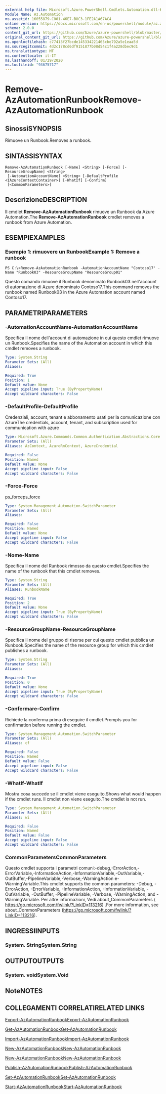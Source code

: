 ```yaml
---
external help file: Microsoft.Azure.PowerShell.Cmdlets.Automation.dll-Help.xml
Module Name: Az.Automation
ms.assetid: 16055879-C001-46E7-B8C3-1FE2A1A67AC4
online version: https://docs.microsoft.com/en-us/powershell/module/az.automation/remove-azautomationrunbook
schema: 2.0.0
content_git_url: https://github.com/Azure/azure-powershell/blob/master/src/Automation/Automation/help/Remove-AzAutomationRunbook.md
original_content_git_url: https://github.com/Azure/azure-powershell/blob/master/src/Automation/Automation/help/Remove-AzAutomationRunbook.md
ms.openlocfilehash: c77413f27bcde145334221465cbe792a5e1eaa5d
ms.sourcegitcommit: 4d2c178cd6df9151877b08d54c1f4a228dbec9d1
ms.translationtype: MT
ms.contentlocale: it-IT
ms.lasthandoff: 01/29/2020
ms.locfileid: "93675717"
---
```

# <span data-ttu-id="77c9e-101">Remove-AzAutomationRunbook</span><span class="sxs-lookup"><span data-stu-id="77c9e-101">Remove-AzAutomationRunbook</span></span>

## <span data-ttu-id="77c9e-102">Sinossi</span><span class="sxs-lookup"><span data-stu-id="77c9e-102">SYNOPSIS</span></span>
<span data-ttu-id="77c9e-103">Rimuove un Runbook.</span><span class="sxs-lookup"><span data-stu-id="77c9e-103">Removes a runbook.</span></span>

## <span data-ttu-id="77c9e-104">SINTASSI</span><span class="sxs-lookup"><span data-stu-id="77c9e-104">SYNTAX</span></span>

```
Remove-AzAutomationRunbook [-Name] <String> [-Force] [-ResourceGroupName] <String>
 [-AutomationAccountName] <String> [-DefaultProfile <IAzureContextContainer>] [-WhatIf] [-Confirm]
 [<CommonParameters>]
```

## <span data-ttu-id="77c9e-105">Descrizione</span><span class="sxs-lookup"><span data-stu-id="77c9e-105">DESCRIPTION</span></span>
<span data-ttu-id="77c9e-106">Il cmdlet **Remove-AzAutomationRunbook** rimuove un Runbook da Azure Automation.</span><span class="sxs-lookup"><span data-stu-id="77c9e-106">The **Remove-AzAutomationRunbook** cmdlet removes a runbook from Azure Automation.</span></span>

## <span data-ttu-id="77c9e-107">ESEMPI</span><span class="sxs-lookup"><span data-stu-id="77c9e-107">EXAMPLES</span></span>

### <span data-ttu-id="77c9e-108">Esempio 1: rimuovere un Runbook</span><span class="sxs-lookup"><span data-stu-id="77c9e-108">Example 1: Remove a runbook</span></span>
```
PS C:\>Remove-AzAutomationRunbook -AutomationAccountName "Contoso17" -Name "Runbook03" -ResourceGroupName "ResourceGroup01"
```

<span data-ttu-id="77c9e-109">Questo comando rimuove il Runbook denominato Runbook03 nell'account di automazione di Azure denominato Contoso17.</span><span class="sxs-lookup"><span data-stu-id="77c9e-109">This command removes the runbook named Runbook03 in the Azure Automation account named Contoso17.</span></span>

## <span data-ttu-id="77c9e-110">PARAMETRI</span><span class="sxs-lookup"><span data-stu-id="77c9e-110">PARAMETERS</span></span>

### <span data-ttu-id="77c9e-111">-AutomationAccountName</span><span class="sxs-lookup"><span data-stu-id="77c9e-111">-AutomationAccountName</span></span>
<span data-ttu-id="77c9e-112">Specifica il nome dell'account di automazione in cui questo cmdlet rimuove un Runbook.</span><span class="sxs-lookup"><span data-stu-id="77c9e-112">Specifies the name of the Automation account in which this cmdlet removes a runbook.</span></span>

```yaml
Type: System.String
Parameter Sets: (All)
Aliases:

Required: True
Position: 1
Default value: None
Accept pipeline input: True (ByPropertyName)
Accept wildcard characters: False
```

### <span data-ttu-id="77c9e-113">-DefaultProfile</span><span class="sxs-lookup"><span data-stu-id="77c9e-113">-DefaultProfile</span></span>
<span data-ttu-id="77c9e-114">Credenziali, account, tenant e abbonamento usati per la comunicazione con Azure</span><span class="sxs-lookup"><span data-stu-id="77c9e-114">The credentials, account, tenant, and subscription used for communication with azure</span></span>

```yaml
Type: Microsoft.Azure.Commands.Common.Authentication.Abstractions.Core.IAzureContextContainer
Parameter Sets: (All)
Aliases: AzContext, AzureRmContext, AzureCredential

Required: False
Position: Named
Default value: None
Accept pipeline input: False
Accept wildcard characters: False
```

### <span data-ttu-id="77c9e-115">-Force</span><span class="sxs-lookup"><span data-stu-id="77c9e-115">-Force</span></span>
<span data-ttu-id="77c9e-116">ps_force</span><span class="sxs-lookup"><span data-stu-id="77c9e-116">ps_force</span></span>

```yaml
Type: System.Management.Automation.SwitchParameter
Parameter Sets: (All)
Aliases:

Required: False
Position: Named
Default value: None
Accept pipeline input: False
Accept wildcard characters: False
```

### <span data-ttu-id="77c9e-117">-Nome</span><span class="sxs-lookup"><span data-stu-id="77c9e-117">-Name</span></span>
<span data-ttu-id="77c9e-118">Specifica il nome del Runbook rimosso da questo cmdlet.</span><span class="sxs-lookup"><span data-stu-id="77c9e-118">Specifies the name of the runbook that this cmdlet removes.</span></span>

```yaml
Type: System.String
Parameter Sets: (All)
Aliases: RunbookName

Required: True
Position: 2
Default value: None
Accept pipeline input: True (ByPropertyName)
Accept wildcard characters: False
```

### <span data-ttu-id="77c9e-119">-ResourceGroupName</span><span class="sxs-lookup"><span data-stu-id="77c9e-119">-ResourceGroupName</span></span>
<span data-ttu-id="77c9e-120">Specifica il nome del gruppo di risorse per cui questo cmdlet pubblica un Runbook.</span><span class="sxs-lookup"><span data-stu-id="77c9e-120">Specifies the name of the resource group for which this cmdlet publishes a runbook.</span></span>

```yaml
Type: System.String
Parameter Sets: (All)
Aliases:

Required: True
Position: 0
Default value: None
Accept pipeline input: True (ByPropertyName)
Accept wildcard characters: False
```

### <span data-ttu-id="77c9e-121">-Confermare</span><span class="sxs-lookup"><span data-stu-id="77c9e-121">-Confirm</span></span>
<span data-ttu-id="77c9e-122">Richiede la conferma prima di eseguire il cmdlet.</span><span class="sxs-lookup"><span data-stu-id="77c9e-122">Prompts you for confirmation before running the cmdlet.</span></span>

```yaml
Type: System.Management.Automation.SwitchParameter
Parameter Sets: (All)
Aliases: cf

Required: False
Position: Named
Default value: False
Accept pipeline input: False
Accept wildcard characters: False
```

### <span data-ttu-id="77c9e-123">-WhatIf</span><span class="sxs-lookup"><span data-stu-id="77c9e-123">-WhatIf</span></span>
<span data-ttu-id="77c9e-124">Mostra cosa succede se il cmdlet viene eseguito.</span><span class="sxs-lookup"><span data-stu-id="77c9e-124">Shows what would happen if the cmdlet runs.</span></span>
<span data-ttu-id="77c9e-125">Il cmdlet non viene eseguito.</span><span class="sxs-lookup"><span data-stu-id="77c9e-125">The cmdlet is not run.</span></span>

```yaml
Type: System.Management.Automation.SwitchParameter
Parameter Sets: (All)
Aliases: wi

Required: False
Position: Named
Default value: False
Accept pipeline input: False
Accept wildcard characters: False
```

### <span data-ttu-id="77c9e-126">CommonParameters</span><span class="sxs-lookup"><span data-stu-id="77c9e-126">CommonParameters</span></span>
<span data-ttu-id="77c9e-127">Questo cmdlet supporta i parametri comuni:-debug,-ErrorAction,-ErrorVariable,-InformationAction,-InformationVariable,-OutVariable,-OutBuffer,-PipelineVariable,-Verbose,-WarningAction e-WarningVariable.</span><span class="sxs-lookup"><span data-stu-id="77c9e-127">This cmdlet supports the common parameters: -Debug, -ErrorAction, -ErrorVariable, -InformationAction, -InformationVariable, -OutVariable, -OutBuffer, -PipelineVariable, -Verbose, -WarningAction, and -WarningVariable.</span></span> <span data-ttu-id="77c9e-128">Per altre informazioni, Vedi about_CommonParameters ( https://go.microsoft.com/fwlink/?LinkID=113216) .</span><span class="sxs-lookup"><span data-stu-id="77c9e-128">For more information, see about_CommonParameters (https://go.microsoft.com/fwlink/?LinkID=113216).</span></span>

## <span data-ttu-id="77c9e-129">INGRESSI</span><span class="sxs-lookup"><span data-stu-id="77c9e-129">INPUTS</span></span>

### <span data-ttu-id="77c9e-130">System. String</span><span class="sxs-lookup"><span data-stu-id="77c9e-130">System.String</span></span>

## <span data-ttu-id="77c9e-131">OUTPUT</span><span class="sxs-lookup"><span data-stu-id="77c9e-131">OUTPUTS</span></span>

### <span data-ttu-id="77c9e-132">System. void</span><span class="sxs-lookup"><span data-stu-id="77c9e-132">System.Void</span></span>

## <span data-ttu-id="77c9e-133">Note</span><span class="sxs-lookup"><span data-stu-id="77c9e-133">NOTES</span></span>

## <span data-ttu-id="77c9e-134">COLLEGAMENTI CORRELATI</span><span class="sxs-lookup"><span data-stu-id="77c9e-134">RELATED LINKS</span></span>

[<span data-ttu-id="77c9e-135">Export-AzAutomationRunbook</span><span class="sxs-lookup"><span data-stu-id="77c9e-135">Export-AzAutomationRunbook</span></span>](./Export-AzAutomationRunbook.md)

[<span data-ttu-id="77c9e-136">Get-AzAutomationRunbook</span><span class="sxs-lookup"><span data-stu-id="77c9e-136">Get-AzAutomationRunbook</span></span>](./Get-AzAutomationRunbook.md)

[<span data-ttu-id="77c9e-137">Import-AzAutomationRunbook</span><span class="sxs-lookup"><span data-stu-id="77c9e-137">Import-AzAutomationRunbook</span></span>](./Import-AzAutomationRunbook.md)

[<span data-ttu-id="77c9e-138">New-AzAutomationRunbook</span><span class="sxs-lookup"><span data-stu-id="77c9e-138">New-AzAutomationRunbook</span></span>](./New-AzAutomationRunbook.md)

[<span data-ttu-id="77c9e-139">New-AzAutomationRunbook</span><span class="sxs-lookup"><span data-stu-id="77c9e-139">New-AzAutomationRunbook</span></span>](./New-AzAutomationRunbook.md)

[<span data-ttu-id="77c9e-140">Publish-AzAutomationRunbook</span><span class="sxs-lookup"><span data-stu-id="77c9e-140">Publish-AzAutomationRunbook</span></span>](./Publish-AzAutomationRunbook.md)

[<span data-ttu-id="77c9e-141">Set-AzAutomationRunbook</span><span class="sxs-lookup"><span data-stu-id="77c9e-141">Set-AzAutomationRunbook</span></span>](./Set-AzAutomationRunbook.md)

[<span data-ttu-id="77c9e-142">Start-AzAutomationRunbook</span><span class="sxs-lookup"><span data-stu-id="77c9e-142">Start-AzAutomationRunbook</span></span>](./Start-AzAutomationRunbook.md)


